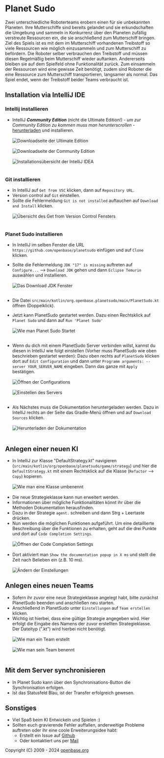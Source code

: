 # Planet Sudo

Zwei unterschiedliche Roboterteams erobern einen für sie unbekannten Planeten. Ihre Mutterschiffe sind bereits gelandet und sie erkundschaften die Umgebung und sammeln in Konkurrenz über den Planeten zufällig verstreute Ressourcen ein, die sie anschließend zum Mutterschiff bringen.
Ziel des Spiels ist es mit dem im Mutterschiff vorhandenen Treibstoff so viele Ressourcen wie möglich einzusammeln und zum Mutterschiff zu befördern.
Die Roboter selber verbrauchen den Treibstoff und müssen diesen Regelmäßig beim Mutterschiff wieder auftanken. Andererseits bleiben sie auf dem Spielfeld ohne Funktionalität zurück. Zum einsammeln der Ressourcen wird eine gewisse Zeit benötigt, zudem sind Roboter die eine Ressource zum Mutterschiff transportieren, langsamer als normal.
Das Spiel endet, wenn der Treibstoff beider Teams verbraucht ist.

## Installation via IntelliJ IDE

### Intellij installieren

- IntelliJ ***Community Edition*** (nicht die Ultimate Edition!) - *um zur Community Edition zu kommen muss man herunterscrollen* -  [herunterladen](https://www.jetbrains.com/idea/download/) und installieren.</br></br>
![Downloadseite der Ultimate Edition](.readme/0_NotUltimate.png)</br></br>
![Downloadseite der Community Edition](.readme/1_DownlaodIDEA.png)</br></br>
![Installationsübersicht der IntelliJ IDEA](.readme/2_IstallIDEA.png)</br></br>

### Git installieren

- In IntelliJ auf `Get from VSC` klicken, dann auf `Repository URL`.
- Version control auf `Git` einstellen.
- Sollte die Fehlermeldung `Git is not installed` auftauchen auf `Download and Install` klicken.</br></br>
![Übersicht des Get from Version Control Fensters](.readme/3_InstallGIT.png)</br></br>
    
### Planet Sudo installieren

- In IntelliJ im selben Fenster die URL `https://github.com/openbase/planetsudo` einfügen und auf `Clone` klicken.
- Sollte die Fehlermeldung `JDK "17" is missing` auftreten auf `Configure...` --> `Download JDK` gehen und dann `Eclipse Temurin` auswählen und installieren.</br></br>
![Das Download JDK Fenster](.readme/4_ConfigureJDK.png)</br></br>

- Die Datei `src/main/kotlin/org.openbase.planetsudo/main/PlanetSudo.kt` öffnen (Doppelklick).
- Jetzt kann PlanetSudo gestartet werden. Dazu einen Rechtsklick auf `Planet Sudo` und dann auf `Run 'Planet Sudo'` </br></br>
![Wie man Planet Sudo Startet](.readme/5_RunPlanetSudo.png)</br></br>

- Wenn du dich mit einem PlanetSudo Server verbinden willst, kannst du diesen in IntelliJ wie folgt einstellen (Vorher muss PlanetSudo wie oben beschrieben gestartet werden): Dazu oben rechts auf `PlanetSudo` klicken dort auf `Edit Configuration` und dann unter `Programm arguments: --server YOUR_SERVER_NAME` eingeben. Dann das ganze mit `Apply` bestätigen.</br></br>
  ![Öffnen der Configurations](.readme/6_Configurations.png)</br></br>
![Einstellen des Servers](.readme/7_ServerImplement.png)</br></br>

- Als Nächstes muss die Dokumentation heruntergeladen werden. Dazu in IntelliJ rechts an der Seite das Gradle-Menü öffnen und auf `Download Sources` klicken.</br></br>
![Herunterladen der Dokumentation](.readme/8_DownloadSources.png)</br></br>

## Anlegen einer neuen KI

- In IntelliJ zur Klasse "DefaultStrategy.kt" navigieren (`src/main/kotlin/org/openbase/planetsudo/game/strategy`) und hier die `DefaultStrategy.kt` mit einem Rechtsklick auf die Klasse (`Refactor` --> `Copy`) kopieren.</br></br>
![Wie man eine Klasse umbenennt](.readme/9_Refactor.png)</br></br>
- Die neue Strategieklasse kann nun erweitert werden.
- Informationen über mögliche Funktionalitäten könnt ihr über die Methoden Dokumentation herausfinden.
- Dazu in der Strategie `agent.` schreiben und dann Strg + Leertaste drücken.
- Nun werden die möglichen Funktionen aufgeführt. Um eine detaillierte Beschreibung über die Funktionen zu erhalten, geht auf die drei Punkte und dort auf `Code Completion Settings`.</br></br>
![Öffnen der Code Completion Settings](.readme/10_CompletionSettings.png)</br></br>
- Dort aktiviert man `Show the documentation popup in X ms` und stellt die Zeit nach Belieben ein (z.B. 10 ms).</br></br>
![Ändern der Einstellungen](.readme/11_DocumentationPopup.png)

## Anlegen eines neuen Teams

- Sofern ihr zuvor eine neue Strategieklasse angelegt habt, bitte zunächst PlanetSudo beenden und anschließen neu starten. 
- Anschließend in PlanetSudo unter `Einstellungen` auf `Team erstellen` klicken.
- Wichtig ist hierbei, dass eine gültige Strategie angegeben wird. Hier erfolgt die Eingabe des Namens der zuvor erstellten Strategieklasse. Der Dateityp (".kt") wird hierbei nicht benötigt.</br></br>
![Wie man ein Team erstellt](.readme/12_TeamErstellen.png)</br></br>
![Wie man sein Team benennt](.readme/13_TeamBennenung.png)</br></br>

## Mit dem Server synchronisieren

- In Planet Sudo kann über den Synchronisations-Button die Synchronisation erfolgen.
- Ist das Statusfeld Blau, ist der Transfer erfolgreich gewesen.

## Sonstiges

- Viel Spaß beim KI Entwickeln und Spielen :)
- Sollten euch gravierende Fehler auffallen, anderweitige Probleme auftreten oder ihr eine coole Erweiterungsidee habt:
    - Erstellt ein Issue auf [Github](https://github.com/openbase/planetsudo/issues/new)
    - Oder kontaktiert uns per [Mail](mailto:support@openbase.org)


Copyright (C) 2009 - 2024 [openbase.org](http://www.openbase.org)
